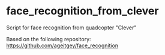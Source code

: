 # face_recognition_from_clever
Script for face recognition from quadcopter "Clever"

Based on the following repository: https://github.com/ageitgey/face_recognition
